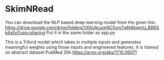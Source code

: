 # SkimNRead

You can download the NLP based deep learning model from the given link:
https://drive.google.com/drive/folders/1XlbUkcumNC5vni7wNAbwmU_866Qk4xEp?usp=sharing
Put it in the same folder as app.py

This is a Tribrid model which takes in multiple inputs and generates meaningful weights using those inputs and engineered features. It is trained on abstract dataset PubMed 20k
https://arxiv.org/abs/1710.06071
